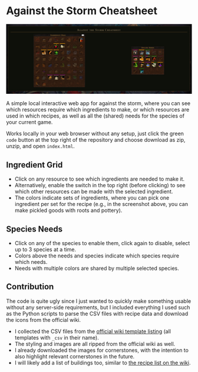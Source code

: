 # Against the Storm Cheatsheet

![Screenshot](/img/example_screenshot.png)

A simple local interactive web app for against the storm, where you can see which resources require which ingredients to make, or which resources are used in which recipes, as well as all the (shared) needs for the species of your current game.

Works locally in your web browser without any setup, just click the green `code` button at the top right of the repository and choose download as zip, unzip, and open `index.html`.

## Ingredient Grid
- Click on any resource to see which ingredients are needed to make it.
- Alternatively, enable the switch in the top right (before clicking) to see which other resources can be made with the selected ingredient.
- The colors indicate sets of ingredients, where you can pick one ingredient per set for the recipe (e.g., in the screenshot above, you can make pickled goods with roots and pottery).

## Species Needs
- Click on any of the species to enable them, click again to disable, select up to 3 species at a time.
- Colors above the needs and species indicate which species require which needs.
- Needs with multiple colors are shared by multiple selected species.

## Contribution
The code is quite ugly since I just wanted to quickly make something usable without any server-side requirements, but I included everything I used such as the Python scripts to parse the CSV files with recipe data and download the icons from the official wiki.

- I collected the CSV files from the [official wiki template listing](https://hoodedhorse.com/wiki/Against_the_Storm/Special:AllPages?from=&to=&namespace=10) (all templates with `_csv` in their name).
- The styling and images are all ripped from the official wiki as well.
- I already downloaded the images for cornerstones, with the intention to also highlight relevant cornerstones in the future.
- I will likely add a list of buildings too, similar to [the recipe list on the wiki](https://hoodedhorse.com/wiki/Against_the_Storm/Copper_Bars#Product).
